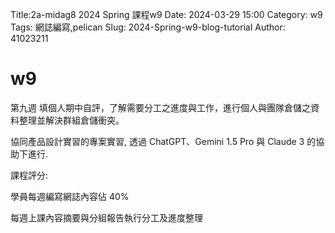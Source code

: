 Title:2a-midag8 2024 Spring 課程w9
Date: 2024-03-29 15:00
Category: w9
Tags: 網誌編寫,pelican
Slug: 2024-Spring-w9-blog-tutorial
Author: 41023211
# w9
第九週 填個人期中自評，了解需要分工之進度與工作，進行個人與團隊倉儲之資料整理並解決群組倉儲衝突。

協同產品設計實習的專案實習, 透過 ChatGPT、Gemini 1.5 Pro 與 Claude 3 的協助下進行.


課程評分:

學員每週編寫網誌內容佔 40%

每週上課內容摘要與分組報告執行分工及進度整理